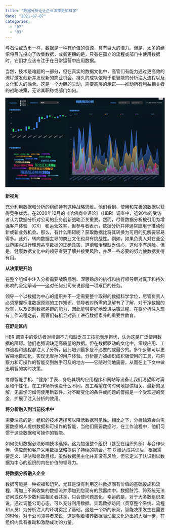 ```yaml
---
title: "数据分析让让企业决策更加科学"
date: "2021-07-07"
categories: 
  - "07"
  - "03"
---
```


与石油或货币一样，数据是一种有价值的资源，具有巨大的潜力。但是，太多的组织将目光投向了收集数据，或者更糟的是，只有在孤立的流程或部门中使用数据时，它们才应该专注于在日常运营中应用数据。

当然，技术是难题的一部分，但在真实的数据文化中，高管们有能力通过更高效的流程激发创新并发现新的商业机会。持久的成功依赖于更智能的分析注入流程以及文化和人的融合。这是一个大胆的举动，需要高层的承诺——推动所有利益相关者的战略决策，无论其职称或部门如何。

![](images/2-1024x573.png)

**新视角**

充分利用数据和分析的组织持有这种战略思维。他们看到、使用和完善的数据以获得竞争优势。在2020年12月的《哈佛商业评论》（HBR）调查中，近90%的受访者认为数据分析对公司的业务创新战略至关重要。然而，尽管数据分析被引用为增强客户体验 （CX） 和运营效率，但参与者表示，数据分析并非通常应用于推动创新或新业务机会。那么，有什么阻碍呢？获取数据比将其转换为可用的见解要容易得多。此外，转向数据主导的商业文化也具有挑战性。例如，如果负责人对在全企业范围内进行理想共享数据的正确政策、道德和治理缺乏信心，这似乎有风险。但是，健康数据文化中的领导者更了解并接受风险，并尽一些必要的努力使数据变得有用。

**从决策层开始**

在整个组织中注入分析需要战略规划、深思熟虑的执行和执行领导层对真正和持久影响的坚定承诺——这对任何公司来说都是一项艰巨的任务。

领导一个以数据为中心的组织并不一定需要整个取得的数据科学学位，尽管负责人必须掌握标准数据原则的工作知识。领导者对所需的见解有了了解，对干净数据的欣赏，以及识别数据差距的能力，因此能够更好地改进决策过程。在将分析注入现有工作流程之前，高管们有机会对员工进行数据素养的重要性教育。

**在舒适区内**  

HBR 调查中的受访者对培训不力和缺乏员工技能表示担忧，认为这是广泛使用数据的障碍。他们也强调缺乏高质量的数据。但在数据驱动的文化中，常规应用、工作流程和流程都注入了分析，因此培训最多是不必要的或最少的。多个步骤可以更容易地自动化，实现无摩擦的用户体验。分析能力被编织成积极使用的工具，将洞察力和可操作的智能交到触手可及的地方——它随时何地需要，从而在上下文中做出明智的实时决策。

考虑智能手机、"健身"手表、身临其境的应用程序和网站等设备让我们渴望即时满足和个性化。在工作场所也没什么不同。员工希望在何时何地提供相关、最新的见解，无需学习如何使用新软件。对不断变化的条件或问题的警报是一个受欢迎的奖金，扩展了注入分析的效用。

**将分析融入到当前技术中**

需要注意的是，组织的技术选择可以降低数据可见性。相比之下，分析输液会向需要数据的人提供数据和可操作的智能，当他们需要数据时，在工作流程中，他们习惯于这些数据和可操作的智能。

如何使用数据必须影响技术选择。这为加强整个组织（甚至在组织外部）与合作伙伴、供应商和客户采用数据战略提供了持续的机会。在 C 级达成共识后，根据需要定义、评估和修改目标。虽然数据民主化并非没有风险，但它定义了认识到以数据为中心的组织的内在价值的领导力。

**将数据分析融入企业**

数据可能是一种祝福和诅咒，尤其是没有利用这些数据固有价值的基础设施和流程，再加上不断收集的数据流并添加到您现有的武器库中。数据脏污、跨系统无法访问或仅与少数利益相关者共享，只会使问题恶化。幸运的是，对于大多数组织来说，通过调整公司心态，可以充分利用数据。实现数据访问（贯穿整个系统、流程和人员）为分析注入的环境奠定了基础。这是一个新的景观，智能决策发生在需要的时候。对于公司领导者来说，这是朝着培养数据驱动型文化迈出的大胆一步，在组织内具有推动和激励成功的力量。
